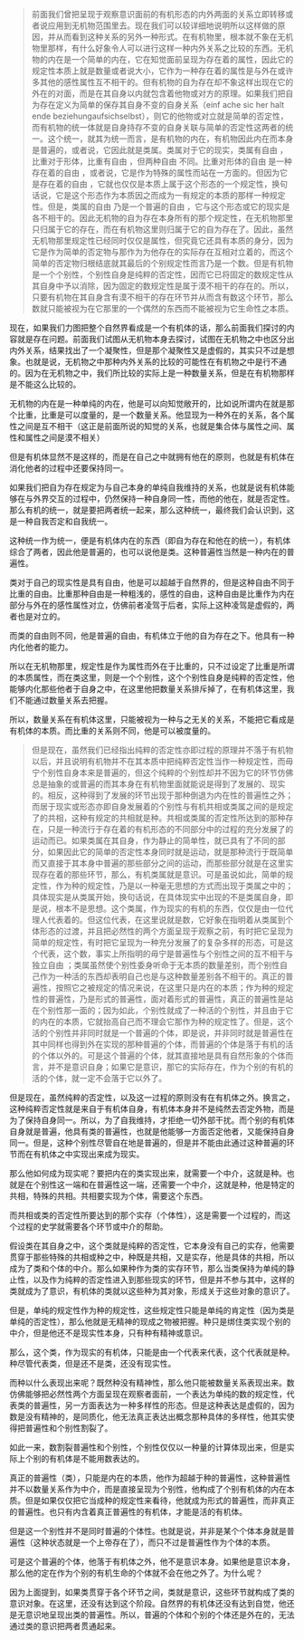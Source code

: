 <blockquote data-pid="xolxuIP6">前面我们曾把呈现于观察意识面前的有机形态的内外两面的关系立即转移或者说应用到无机物范围里去。现在我们可以较详细地说明所以这样做的原因，并从而看到这种关系的另外一种形式。在有机物里，根本就不象在无机物里那样，有什么好象令人可以进行这样一种内外关系之比较的东西。无机物的内在是一个简单的内在，它在知觉面前呈现为存在着的属性，因此它的规定性本质上就是数量或者说大小，它作为一种存在着的属性是与外在或许多其他的感性属性互不相干的。但有机物的自为存在却不象这样出现在它的外在的对面，而是在其自身以内就包含着他物或对方的原理。如果我们把自为存在定义为简单的保存其自身不变的自身关系（einf ache sic her halt ende beziehungaufsichselbst），则它的他物或对立就是简单的否定性，而有机物的统一体就是自身持存不变的自身关联与简单的否定性这两者的统一。这个统一，就其为统一而言，是有机物的内在，有机物因此内在而本身是普遍的，或者说，它因此就是类属。类属对于它的现实，类属有自由 ，比重对于形体，比重有自由 ，但两种自由 不同。比重对形体的自由 是一种存在着的自由 ，或者说，它是作为特殊的属性而站在一方面的。但因为它是存在着的自由 ，它就也仅仅是本质上属于这个形态的一个规定性，换句话说，它是这个形态作为本质因之而成为一有规定的本质的那样一种规定性。但是，类属的自由 乃是一个普遍的自由 ，它与这个形态或它的现实是各不相干的。因此无机物的自为存在本身所有的那个规定性，在无机物那里只归属于它的存在，而在有机物这里则归属于它的自为存在了。因此，虽然无机物那里规定性已经同时仅仅是属性，但究竟它还具有本质的身分，因为它是作为简单的否定物与那作为为他存在的实际存在互相对立着的，而这个简单的否定物归根结底就其最后的个别规定性而言乃是一个数。但是有机物是一个个别性，个别性自身是纯粹的否定性，因而它已将固定的数规定性从其自身中予以消除，因为固定的数规定性是属于漠不相干的存在的。所以，只要有机物在其自身含有漠不相干的存在环节并从而含有数这个环节，那么数就只能被视为在它那里的一个偶然的东西而不能被视为它生命性之本质。</blockquote><p data-pid="tMGLXo9v">现在，如果我们力图把整个自然界看成是一个有机体的话，那么前面我们探讨的内容就是存在问题。前面我们试图从无机物本身去探讨，试图在无机物之中也区分出内外关系，结果找出了一个凝聚性，但是那个凝聚性又是虚假的，其实只不过是想象。也就是说，无机物之中那种内外关系的比较的可能性在有机物之中是行不通的。因为在无机物之中，我们所比较的实际上是一种数量关系，但是在有机物那样是不能这么比较的。</p><p data-pid="b3u1_K61">无机物的内在是一种单纯的内在，他是可以向知觉敞开的，比如说所谓内在就是那个比重，比重是可以度量的，是一个数量关系。他显现为一种外在的关系，各个属性之间是互不相干（这正是前面所说的知觉的关系，也就是集合体与属性之间、属性和属性之间是漠不相关）</p><p data-pid="elbAuisF">但是有机体显然不是这样的，而是在自己之中就拥有他在的原则，也就是有机体在消化他者的过程中还要保持同一。</p><p data-pid="pr34JyTp">如果我们把自为存在规定为与自己本身的单纯自我维持的关系，也就是说有机体能够在与外界交互的过程中，仍然保持一种自身同一性，而他的他在，就是否定性。那么有机的统一，就是要把两者统一起来，那么这种统一，最终我们会认识到，这是一种自我否定和自我统一。</p><p data-pid="ihNlo54I">这种统一作为统一，便是有机体内在的东西（即自为存在和他在的统一），有机体综合了两者，因此他是普遍的，也可以说他是类。这种普遍性当然是一种内在的普遍性。</p><p data-pid="oYD8ngB0">类对于自己的现实性是具有自由，他是可以超越于自然界的，但是这种自由不同于比重的自由。比重那种自由是一种粗浅的，感性的自由，这种自由是比重作为内在部分与外在的感性属性对立，仿佛前者凌驾于后者，实际上这种凌驾是虚假的，两者也是对立的。</p><p data-pid="9-6Tf-cL">而类的自由则不同，他是普遍的自由，有机体立于他的自为存在之下。他具有一种内化他者的能力。</p><p data-pid="OggMP727">所以在无机物那里，规定性是作为属性而外在于比重的，只不过设定了比重是所谓的本质属性，而在类这里，则是一个个别性，这个个别性自身是纯粹的否定性，他能够内化那些他者于自身之中，在这里他把数量关系排斥掉了，在有机体这里，我们不能通过数量关系去把握。</p><p data-pid="uH_kCCwm">所以，数量关系在有机体这里，只能被视为一种与之无关的关系，不能把它看成是有机体的本质。而比重的关系则不同，他是可以被度量的。</p><blockquote data-pid="lu1YBin1">但是现在，虽然我们已经指出纯粹的否定性亦即过程的原理并不落于有机物以后，并且说明有机物并不在其本质中把纯粹否定性当作一种规定性，而毋宁个别性自身本来是普遍的，但这个纯粹的个别性却并不因为它的环节仿佛总是抽象的或普遍的而其本身在有机物里面就能说是得到了发展的、现实的。相反，这种得到了发展的环节出现于那种倒退为内在性的普遍性之外；而居于现实或形态亦即自身发展着的个别性与有机共相或类属之间的是规定了的共相，这种有规定的共相就是种。共相或类属的否定性所达到的那种存在，只是一种流行于存在着的有机形态的不同部分中的过程的充分发展了的运动而已。如果类属在其自身，作为静止的简单性，就已具有了不同的部分，如果因此它的简单的否定性本身同时就是运动，就是那种流行于既简单而又直接于其本身中普遍的那些部分之间的运动，而那些部分就是在这里实现存在着的那些环节，那么，有机类属就是意识。可是虽说如此，简单的规定性，作为种的规定性，乃是以一种毫无思想的方式而出现于类属之中的；具体现实是从类属开始，换句话说，在具体现实中出现的不是类属自身，即是说，根本不是思想。这个类属，作为现实的有机的东西，仅仅是由一位代理人代表着的。但这位代表，在这里说就是数，它好象在指明着从类属到个体形态的过渡，并且把必然性的两个方面呈现于观察之前，有时把它呈现为简单的规定性，有时把它呈现为一种充分发展了的复杂多样的形态，可是这个代表，这个数，事实上所指明的毋宁是普遍性与个别性之间的互不相干与独立自由 ；类属虽然使个别性委身听命于无本质的数量差别，而个别性自己作为一种活的东西却表明自己也是与这种数量差别各不相干的。真正的普遍性，按照它之被规定的情况来说，在这里只是内在的本质；作为种的规定性的普遍性，乃是形式的普遍性，面对着形式的普遍性，真正的普遍性是站在个别性那一面的；因为如此，个别性就成了一种活的个别性，并且由于它的内在的本质，它就抬高自己而不理会它那作为种的规定性了。但是，这个活的个别性并非同时就是一个普遍的个体，即是说，并非同时就是普遍性在其中同样也得到外在实现的那种普遍的个体，而普遍的个体是落于有机的活的个体以外的。可是这个普遍的个体，就其直接地是具有自然形象的个体而言，并不是意识自身；如果它是意识，那它的实际存在，作为个别的有机的活的个体，就一定不会落于它以外了。</blockquote><p data-pid="iZTq_5lw">但是现在，虽然纯粹的否定性，以及这一过程的原则没有在有机体之外。换言之，这种纯粹否定性就是来自于有机体自身，有机体本身并不是纯然去否定外物，而是为了保持自身同一。所以，为了自我维持，才拒绝一切外部干扰。而个别的有机体自身就是普遍，他具有类的普遍性，也就是他能够一方面否定他者，又能保持自身同一。但是，这种个别性尽管自在地是普遍的，但是并不能由此通过这种普遍的环节而在有机体之中实现出来成为现实。</p><p data-pid="NnQy-SXs">那么他如何成为现实呢？要把内在的类实现出来，就需要一个中介，这就是种。也就是在个别性这一端和在普遍性这一端，还需要一个中介，这就是种，他是特定的共相，特殊的共相。共相要实现为个体，需要这个东西。</p><p data-pid="zJzHeytu">而共相或类的否定性所要达到的那个实存（个体性），这是需要一个过程的，而这个过程的史学就需要各个环节或中介的帮助。</p><p data-pid="Ck6i_QUm">假设类在其自身之中，这个类就是纯粹的否定性，它本身没有自己的实存，他需要贯穿于那些特殊的共相或种之中，种既是共相，又是实存，他是具体的共相，所以成为了类和个体的中介。那么如果种作为类的实存环节，那么当类保持为单纯的静止性，以及作为纯粹的否定性进入到那些现实的环节，但是并不参与其中，这样的类就成为了意识，有机体的类就以这些种为其对象，形成关于这些对象的意识了。</p><p data-pid="2LnfD2rb">但是，单纯的规定性作为种的规定性，这些规定性只能是单纯的肯定性（因为类是单纯的否定性），那么他就是无精神的现成之物被把握。种只是绑住类实现个别的中介，但是他还不是现实性本身，只有种有精神或意识。</p><p data-pid="6biR1P2A">那么，这个类，作为现实的有机体，只能是由一个代表来代表，这个代表就是种。种尽管代表类，但是还不是类，还没有现实性。</p><p data-pid="NatxrkA2">而种以什么表现出来呢？既然种没有精神性，那么他只能被数量关系表现出来。数仿佛能够把必然性两个方面呈现在观察者面前，一个表达为单纯的数的规定性，代表类的普遍性，另一方面表达为一种多样性的形态。但是这种表达是虚假的，因为数是没有精神的，是同质化，他无法真正表达出概念那种具体的多样性，他其实使得把普遍性和个别性割裂了。</p><p data-pid="liJpWtK3">如此一来，数割裂普遍性和个别性，个别性仅仅以一种量的计算体现出来，但是实际上个别的有机体是不能用数表达的。</p><p data-pid="jAVq5sAg">真正的普遍性（类），只能是内在的本质，他作为超越于种的普遍性，这种普遍性并不以数量关系作为中介，而是直接呈现为个别性，他构成了个别有机体的内在本质。但是如果仅仅把它当成种的规定性来看待，他就成为形式的普遍性，而非真正的普遍性。也只有内含着真正普遍性的有机体，才能是活的有机体。</p><p data-pid="Z1I4MMON">但是这一个别性并不是同时普遍的个体性。也就是说，并非是某个个体本身就是普遍性（这种状态就是一个上帝存在了），而只不过是普遍性作为个体的本质。</p><p data-pid="XWVkEuki">可是这个普遍的个体，他落于有机体之外，他不是意识本身。如果他是意识本身，那么他的定在作为个别的有机生命的个体就不会在他之外了。为什么呢？</p><p data-pid="1GMFDJtX">因为上面提到，如果类贯穿于各个环节之间，类就是意识，这些环节就构成了类的意识对象。在这里，还没有达到这个阶段。自然界的有机体还没有达到自觉，他还是无意识地呈现出类的普遍性。所以，普遍的个体和个别的个体还是外在的，无法通过类的意识把两者贯通起来。</p>